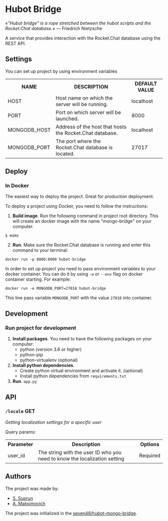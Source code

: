 # Hubot Bridge

_«"Hubot bridge" is a rope stretched between the hubot scripts and the Rocket.Chat database.»_ ― Friedrich Nietzsche

A service that provides interaction with the Rocket.Chat database using the REST API.

## Settings

You can set up project by using environment variables

<table>
    <tr>
        <th>NAME</th>
        <th>DESCRIPTION</th>
        <th>DEFAULT VALUE</th>
    </tr>
    <tr>
        <td>HOST</td>
        <td>Host name on which the server will be running.</td>
        <td>localhost</td>
    </tr>
    <tr>
        <td>PORT</td>
        <td>Port on which server will be launched.</td>
        <td>8000</td>
    </tr>
    <tr>
        <td>MONGODB_HOST</td>
        <td>Address of the host that hosts the Rocket.Chat database.</td>
        <td>localhost</td>
    </tr>
    <tr>
        <td>MONGODB_PORT</td>
        <td>The port where the Rocket.Chat database is located.</td>
        <td>27017</td>
    </tr>
</table>

## Deploy

### In Docker

The easiest way to deploy the project. Great for production deployment.

To deploy a project using Docker, you need to follow the instructions:

1. **Build image**. Run the following command in project root directory. This will create an docker image with the name "mongo-bridge" on your computer.
```
$ make
```

2. **Run**. Make sure the Rocket.Chat database is running and enter this command to your terminal:
```
docker run -p 8000:8000 hubot-bridge
```

In order to set up project you need to pass environment variables to your docker container. You can do it by using `-e` or `--env` flag on docker container starting. For example:
```
docker run -e MONGODB_PORT=27018 hubot-bridge
```
This line pass variable `MONGODB_PORT` with the value `27018` into container.

## Development

### Run project for development

1. **Install packages**. You need to have the following packages on your computer:
    - python (version 3.6 or higher)
    - python-pip
    - python-virtualenv (optional)
2. **Install python dependencies**.
    - Create python virtual environment and activate it. (optional)
    - Install python dependencies from `requirements.txt`
3. **Run**. `app.py`

## API

### `/locale` GET

*Getting localization settings for a specific user*

Query params:
<table>
    <tr>
        <th>Parameter</th>
        <th>Description</th>
        <th>Options</th>
    </tr>
    <tr>
        <td>user_id</td>
        <td>The string with the user ID who you need to know the localization setting</td>
        <td>Required</td>
    </tr>
</table>

## Authors

The project was made by:
- [S. Suprun](https://github.com/BehindLoader)
- [A. Maksimovich](https://github.com/ABSLord)

The project was initialized in the [seven48/hubot-mongo-bridge](https://github.com/seven48/hubot-mongo-bridge).
